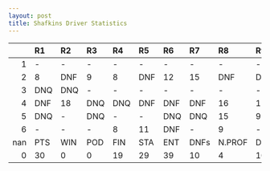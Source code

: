 ```yaml
---
layout: post 
title: Shafkins Driver Statistics
--- 
```


|     | R1   | R2   | R3   | R4   | R5   | R6   | R7   | R8     | R9   | R10   | R11   | R12   | Points   | Pos   |
|----:|:-----|:-----|:-----|:-----|:-----|:-----|:-----|:-------|:-----|:------|:------|:------|:---------|:------|
|   1 | -    | -    | -    | -    | -    | -    | -    | -      | -    | -     | -     | -     | nan      | nan   |
|   2 | 8    | DNF  | 9    | 8    | DNF  | 12   | 15   | DNF    | DNF  | DNQ   | 9     | 12    | 13.0     | 20.0  |
|   3 | DNQ  | DNQ  | -    | -    | -    | -    | -    | -      | -    | -     | -     | -     | 0.0      | 37.0  |
|   4 | DNF  | 18   | DNQ  | DNQ  | DNF  | DNF  | DNF  | 16     | 12   | DNF   | 4     | 13    | 10.0     | 19.0  |
|   5 | DNQ  | -    | DNQ  | -    | -    | DNQ  | DNQ  | 15     | 9    | -     | DNQ   | -     | 2.0      | 27.0  |
|   6 | -    | -    | -    | 8    | 11   | DNF  | -    | 9      | -    | 12    | 17    | -     | 5.0      | 23.0  |
| nan | PTS  | WIN  | POD  | FIN  | STA  | ENT  | DNFs | N.PROF | DNQ  | %FIN  | PPR   | BST   | CHA      | RNK   |
|   0 | 30   | 0    | 0    | 19   | 29   | 39   | 10   | 4      | 10   | 65.52 | 0.77  | 4     | 0.0      | 38.0  |